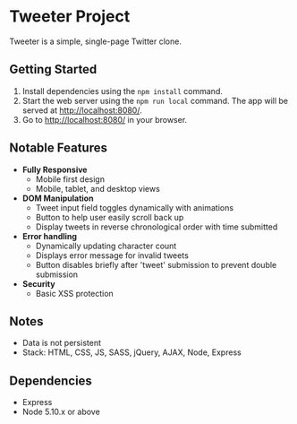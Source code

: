 # Tweeter Project

Tweeter is a simple, single-page Twitter clone.

## Getting Started

1. Install dependencies using the `npm install` command.
2. Start the web server using the `npm run local` command. The app will be served at <http://localhost:8080/>.
3. Go to <http://localhost:8080/> in your browser.

## Notable Features

- **Fully Responsive**
  - Mobile first design
  - Mobile, tablet, and desktop views
- **DOM Manipulation**
  - Tweet input field toggles dynamically with animations
  - Button to help user easily scroll back up
  - Display tweets in reverse chronological order with time submitted
- **Error handling**
  - Dynamically updating character count
  - Displays error message for invalid tweets
  - Button disables briefly after 'tweet' submission to prevent double submission
- **Security**
  - Basic XSS protection

## Notes

- Data is not persistent
- Stack: HTML, CSS, JS, SASS, jQuery, AJAX, Node, Express

## Dependencies

- Express
- Node 5.10.x or above
